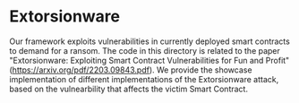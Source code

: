 # Extorsionware
Our framework exploits vulnerabilities in currently deployed smart contracts to demand for a ransom.
The code in this directory is related to the paper "Extorsionware: Exploiting Smart Contract Vulnerabilities for Fun and Profit" (https://arxiv.org/pdf/2203.09843.pdf).
We provide the showcase implementation of different implementations of the Extorsionware attack, based on the vulnearbility that affects the victim Smart Contract.
